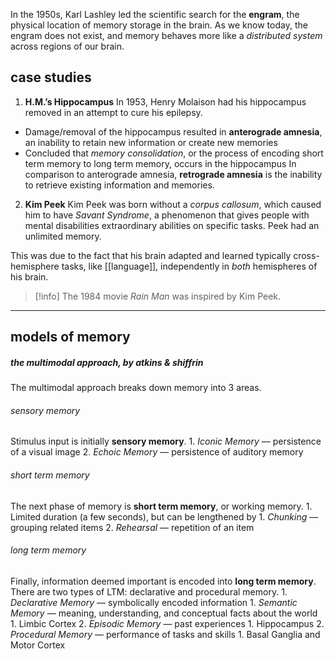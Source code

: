 In the 1950s, Karl Lashley led the scientific search for the **engram**, the physical location of memory storage in the brain. As we know today, the engram does not exist, and memory behaves more like a *distributed system* across regions of our brain.

## case studies

1. **H.M.’s Hippocampus**
In 1953, Henry Molaison had his hippocampus removed in an attempt to cure his epilepsy.
-   Damage/removal of the hippocampus resulted in **anterograde amnesia**, an inability to retain new information or create new memories
-   Concluded that _memory consolidation_, or the process of encoding short term memory to long term memory, occurs in the hippocampus
In comparison to anterograde amnesia, **retrograde amnesia** is the inability to retrieve existing information and memories.

2. **Kim Peek**
Kim Peek was born without a *corpus callosum*, which caused him to have *Savant Syndrome*, a phenomenon that gives people with mental disabilities extraordinary abilities on specific tasks. Peek had an unlimited memory.

This was due to the fact that his brain adapted and learned typically cross-hemisphere tasks, like [[language]], independently in *both* hemispheres of his brain.
> [!info] The 1984 movie *Rain Man* was inspired by Kim Peek.

---
## models of memory

##### the multimodal approach, by atkins & shiffrin
The multimodal approach breaks down memory into 3 areas. 

###### sensory memory
Stimulus input is initially **sensory memory**. 
    1.  *Iconic Memory* — persistence of a visual image
    2.  *Echoic Memory* — persistence of auditory memory

###### short term memory
The next phase of memory is **short term memory**, or working memory. 
    1.  Limited duration (a few seconds), but can be lengthened by
        1.  *Chunking* — grouping related items
        2.  *Rehearsal* — repetition of an item

###### long term memory
Finally, information deemed important is encoded into **long term memory**. There are two types of LTM: declarative and procedural memory.
	1.  *Declarative Memory* — symbolically encoded information
	    1.  *Semantic Memory* — meaning, understanding, and conceptual facts about the world
	        1.  Limbic Cortex
	    2.  *Episodic Memory* — past experiences
	        1.  Hippocampus
	2.  *Procedural Memory* — performance of tasks and skills
	    1.  Basal Ganglia and Motor Cortex